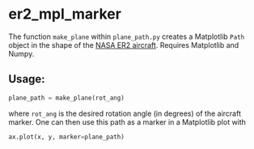 # er2_mpl_marker

The function `make_plane` within `plane_path.py` creates a Matplotlib `Path` object in the shape of the [NASA ER2 aircraft](https://www.nasa.gov/centers/armstrong/aircraft/ER-2/index.html). Requires Matplotlib and Numpy.

## Usage:

```python
plane_path = make_plane(rot_ang)
```

where `rot_ang` is the desired rotation angle (in degrees) of the aircraft marker. One can then use this path as a marker in a Matplotlib plot with

```python
ax.plot(x, y, marker=plane_path)
```
